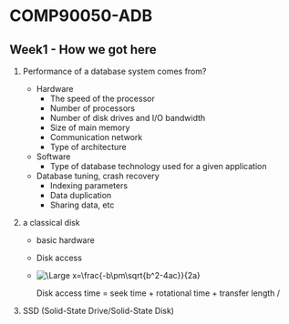 # COMP90050-ADB

## Week1 - How we got here
1. Performance of a database system comes from?
    - Hardware
        - The speed of the processor
        - Number of processors
        - Number of disk drives and I/O bandwidth
        - Size of main memory
        - Communication network
        - Type of architecture
    - Software
        - Type of database technology used for a given application
    - Database tuning, crash recovery
        - Indexing parameters
        - Data duplication
        - Sharing data, etc

2. a classical disk
    - basic hardware

    - Disk access
     - <img src="https://latex.codecogs.com/svg.latex?\Large&space;x=\frac{-b\pm\sqrt{b^2-4ac}}{2a}" title="\Large x=\frac{-b\pm\sqrt{b^2-4ac}}{2a}" />

        Disk access time = seek time + rotational time + transfer length /
3. SSD (Solid-State Drive/Solid-State Disk)
  